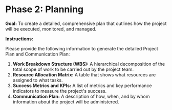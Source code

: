 # Phase 2: Planning

**Goal:** To create a detailed, comprehensive plan that outlines how the project will be executed, monitored, and managed.

**Instructions:**

Please provide the following information to generate the detailed Project Plan and Communication Plan:

1.  **Work Breakdown Structure (WBS):** A hierarchical decomposition of the total scope of work to be carried out by the project team.
2.  **Resource Allocation Matrix:** A table that shows what resources are assigned to what tasks.
3.  **Success Metrics and KPIs:** A list of metrics and key performance indicators to measure the project's success.
4.  **Communication Plan:** A description of how, when, and by whom information about the project will be administered.